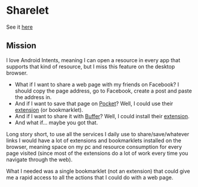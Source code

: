 Sharelet
========
See it [here](http://matita.github.io/sharelet)

## Mission
I love Android Intents, meaning I can open a resource in every app that supports that kind of resource, but I miss this feature on the desktop browser.
- What if I want to share a web page with my friends on Facebook? I should copy the page address, go to Facebook, create a post and paste the address in.
- And if I want to save that page on [Pocket](http://getpocket.com/)? Well, I could use their [extension](https://getpocket.com/add) (or bookmarklet).
- And if I want to share it with [Buffer](https://bufferapp.com)? Well, I could install their [extension](https://chrome.google.com/webstore/detail/buffer/noojglkidnpfjbincgijbaiedldjfbhh).
- And what if... maybe you got that.

Long story short, to use all the services I daily use to share/save/whatever links I would have a lot of extensions and bookmarklets installed on the browser, meaning space on my pc and resource consumption for every page visited (since most of the extensions do a lot of work every time you navigate through the web).

What I needed was a single bookmarklet (not an extension) that could give me a rapid access to all the actions that I could do with a web page.
